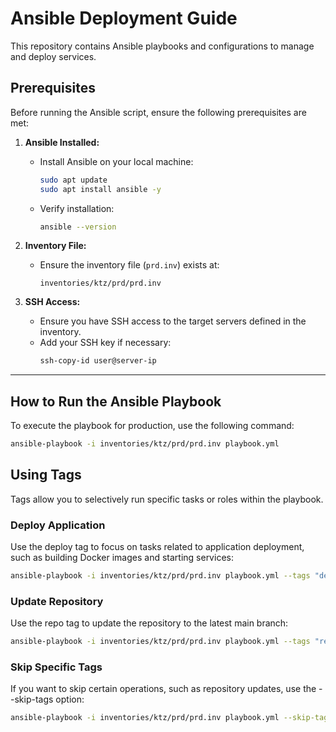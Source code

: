 # Ansible Deployment Guide

This repository contains Ansible playbooks and configurations to manage and deploy services.

## Prerequisites

Before running the Ansible script, ensure the following prerequisites are met:

1. **Ansible Installed:**
   - Install Ansible on your local machine:
     ```bash
     sudo apt update
     sudo apt install ansible -y
     ```
   - Verify installation:
     ```bash
     ansible --version
     ```

2. **Inventory File:**
   - Ensure the inventory file (`prd.inv`) exists at:
     ```
     inventories/ktz/prd/prd.inv
     ```

3. **SSH Access:**
   - Ensure you have SSH access to the target servers defined in the inventory.
   - Add your SSH key if necessary:
     ```bash
     ssh-copy-id user@server-ip
     ```

---

## How to Run the Ansible Playbook

To execute the playbook for production, use the following command:

```bash
ansible-playbook -i inventories/ktz/prd/prd.inv playbook.yml
```

## Using Tags
Tags allow you to selectively run specific tasks or roles within the playbook.

### Deploy Application

Use the deploy tag to focus on tasks related to application deployment, such as building Docker images and starting services:

```bash
ansible-playbook -i inventories/ktz/prd/prd.inv playbook.yml --tags "deploy"
```

### Update Repository

Use the repo tag to update the repository to the latest main branch:

```bash
ansible-playbook -i inventories/ktz/prd/prd.inv playbook.yml --tags "repo"
```

### Skip Specific Tags

If you want to skip certain operations, such as repository updates, use the --skip-tags option:

```bash
ansible-playbook -i inventories/ktz/prd/prd.inv playbook.yml --skip-tags "repo"
```
